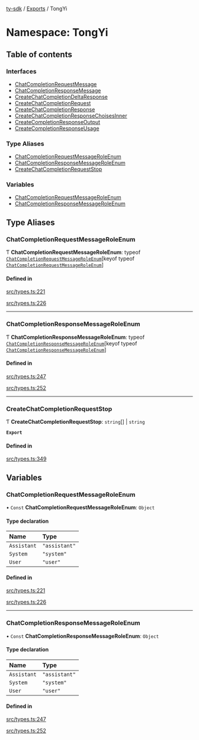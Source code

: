 [ty-sdk](../readme.md) / [Exports](../modules.md) / TongYi

# Namespace: TongYi

## Table of contents

### Interfaces

- [ChatCompletionRequestMessage](../interfaces/TongYi.ChatCompletionRequestMessage.md)
- [ChatCompletionResponseMessage](../interfaces/TongYi.ChatCompletionResponseMessage.md)
- [CreateChatCompletionDeltaResponse](../interfaces/TongYi.CreateChatCompletionDeltaResponse.md)
- [CreateChatCompletionRequest](../interfaces/TongYi.CreateChatCompletionRequest.md)
- [CreateChatCompletionResponse](../interfaces/TongYi.CreateChatCompletionResponse.md)
- [CreateChatCompletionResponseChoisesInner](../interfaces/TongYi.CreateChatCompletionResponseChoisesInner.md)
- [CreateCompletionResponseOutput](../interfaces/TongYi.CreateCompletionResponseOutput.md)
- [CreateCompletionResponseUsage](../interfaces/TongYi.CreateCompletionResponseUsage.md)

### Type Aliases

- [ChatCompletionRequestMessageRoleEnum](TongYi.md#chatcompletionrequestmessageroleenum)
- [ChatCompletionResponseMessageRoleEnum](TongYi.md#chatcompletionresponsemessageroleenum)
- [CreateChatCompletionRequestStop](TongYi.md#createchatcompletionrequeststop)

### Variables

- [ChatCompletionRequestMessageRoleEnum](TongYi.md#chatcompletionrequestmessageroleenum-1)
- [ChatCompletionResponseMessageRoleEnum](TongYi.md#chatcompletionresponsemessageroleenum-1)

## Type Aliases

### ChatCompletionRequestMessageRoleEnum

Ƭ **ChatCompletionRequestMessageRoleEnum**: typeof [`ChatCompletionRequestMessageRoleEnum`](TongYi.md#chatcompletionrequestmessageroleenum-1)[keyof typeof [`ChatCompletionRequestMessageRoleEnum`](TongYi.md#chatcompletionrequestmessageroleenum-1)]

#### Defined in

[src/types.ts:221](https://github.com/isnl/ty-sdk/blob/52769c2/src/types.ts#L221)

[src/types.ts:226](https://github.com/isnl/ty-sdk/blob/52769c2/src/types.ts#L226)

___

### ChatCompletionResponseMessageRoleEnum

Ƭ **ChatCompletionResponseMessageRoleEnum**: typeof [`ChatCompletionResponseMessageRoleEnum`](TongYi.md#chatcompletionresponsemessageroleenum-1)[keyof typeof [`ChatCompletionResponseMessageRoleEnum`](TongYi.md#chatcompletionresponsemessageroleenum-1)]

#### Defined in

[src/types.ts:247](https://github.com/isnl/ty-sdk/blob/52769c2/src/types.ts#L247)

[src/types.ts:252](https://github.com/isnl/ty-sdk/blob/52769c2/src/types.ts#L252)

___

### CreateChatCompletionRequestStop

Ƭ **CreateChatCompletionRequestStop**: `string`[] \| `string`

**`Export`**

#### Defined in

[src/types.ts:349](https://github.com/isnl/ty-sdk/blob/52769c2/src/types.ts#L349)

## Variables

### ChatCompletionRequestMessageRoleEnum

• `Const` **ChatCompletionRequestMessageRoleEnum**: `Object`

#### Type declaration

| Name | Type |
| :------ | :------ |
| `Assistant` | ``"assistant"`` |
| `System` | ``"system"`` |
| `User` | ``"user"`` |

#### Defined in

[src/types.ts:221](https://github.com/isnl/ty-sdk/blob/52769c2/src/types.ts#L221)

[src/types.ts:226](https://github.com/isnl/ty-sdk/blob/52769c2/src/types.ts#L226)

___

### ChatCompletionResponseMessageRoleEnum

• `Const` **ChatCompletionResponseMessageRoleEnum**: `Object`

#### Type declaration

| Name | Type |
| :------ | :------ |
| `Assistant` | ``"assistant"`` |
| `System` | ``"system"`` |
| `User` | ``"user"`` |

#### Defined in

[src/types.ts:247](https://github.com/isnl/ty-sdk/blob/52769c2/src/types.ts#L247)

[src/types.ts:252](https://github.com/isnl/ty-sdk/blob/52769c2/src/types.ts#L252)
